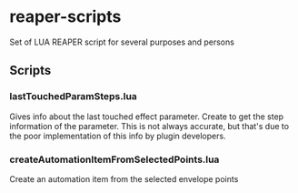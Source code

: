 # reaper-scripts

Set of LUA REAPER script for several purposes and persons

## Scripts

### lastTouchedParamSteps.lua

Gives info about the last touched effect parameter. Create to get the step information of the parameter. This is not always accurate, but that's due to the poor implementation of this info by plugin developers.

### createAutomationItemFromSelectedPoints.lua

Create an automation item from the selected envelope points
